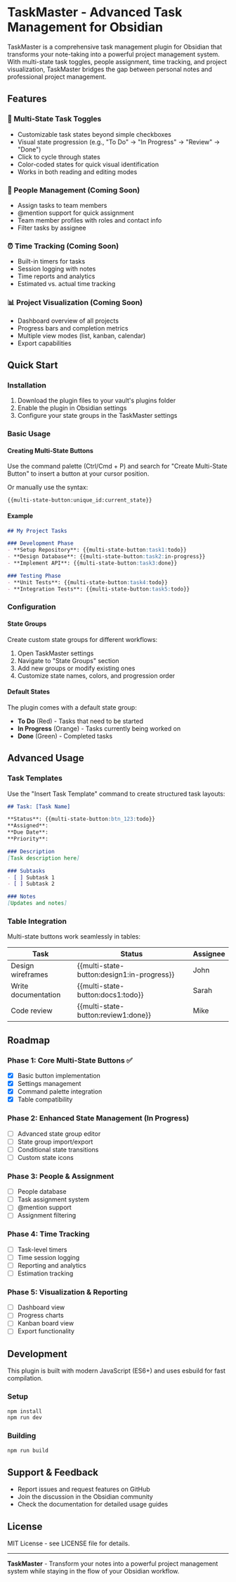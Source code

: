 # TaskMaster - Advanced Task Management for Obsidian

TaskMaster is a comprehensive task management plugin for Obsidian that transforms your note-taking into a powerful project management system. With multi-state task toggles, people assignment, time tracking, and project visualization, TaskMaster bridges the gap between personal notes and professional project management.

## Features

### 🎯 Multi-State Task Toggles
- Customizable task states beyond simple checkboxes
- Visual state progression (e.g., "To Do" → "In Progress" → "Review" → "Done")
- Click to cycle through states
- Color-coded states for quick visual identification
- Works in both reading and editing modes

### 👥 People Management (Coming Soon)
- Assign tasks to team members
- @mention support for quick assignment
- Team member profiles with roles and contact info
- Filter tasks by assignee

### ⏰ Time Tracking (Coming Soon)
- Built-in timers for tasks
- Session logging with notes
- Time reports and analytics
- Estimated vs. actual time tracking

### 📊 Project Visualization (Coming Soon)
- Dashboard overview of all projects
- Progress bars and completion metrics
- Multiple view modes (list, kanban, calendar)
- Export capabilities

## Quick Start

### Installation
1. Download the plugin files to your vault's plugins folder
2. Enable the plugin in Obsidian settings
3. Configure your state groups in the TaskMaster settings

### Basic Usage

#### Creating Multi-State Buttons
Use the command palette (Ctrl/Cmd + P) and search for "Create Multi-State Button" to insert a button at your cursor position.

Or manually use the syntax:
```
{{multi-state-button:unique_id:current_state}}
```

#### Example
```markdown
## My Project Tasks

### Development Phase
- **Setup Repository**: {{multi-state-button:task1:todo}}
- **Design Database**: {{multi-state-button:task2:in-progress}}
- **Implement API**: {{multi-state-button:task3:done}}

### Testing Phase
- **Unit Tests**: {{multi-state-button:task4:todo}}
- **Integration Tests**: {{multi-state-button:task5:todo}}
```

### Configuration

#### State Groups
Create custom state groups for different workflows:

1. Open TaskMaster settings
2. Navigate to "State Groups" section
3. Add new groups or modify existing ones
4. Customize state names, colors, and progression order

#### Default States
The plugin comes with a default state group:
- **To Do** (Red) - Tasks that need to be started
- **In Progress** (Orange) - Tasks currently being worked on
- **Done** (Green) - Completed tasks

## Advanced Usage

### Task Templates
Use the "Insert Task Template" command to create structured task layouts:

```markdown
## Task: [Task Name]

**Status**: {{multi-state-button:btn_123:todo}}
**Assigned**: 
**Due Date**: 
**Priority**: 

### Description
[Task description here]

### Subtasks
- [ ] Subtask 1
- [ ] Subtask 2

### Notes
[Updates and notes]
```

### Table Integration
Multi-state buttons work seamlessly in tables:

| Task | Status | Assignee |
|------|--------|----------|
| Design wireframes | {{multi-state-button:design1:in-progress}} | John |
| Write documentation | {{multi-state-button:docs1:todo}} | Sarah |
| Code review | {{multi-state-button:review1:done}} | Mike |

## Roadmap

### Phase 1: Core Multi-State Buttons ✅
- [x] Basic button implementation
- [x] Settings management
- [x] Command palette integration
- [x] Table compatibility

### Phase 2: Enhanced State Management (In Progress)
- [ ] Advanced state group editor
- [ ] State group import/export
- [ ] Conditional state transitions
- [ ] Custom state icons

### Phase 3: People & Assignment
- [ ] People database
- [ ] Task assignment system
- [ ] @mention support
- [ ] Assignment filtering

### Phase 4: Time Tracking
- [ ] Task-level timers
- [ ] Time session logging
- [ ] Reporting and analytics
- [ ] Estimation tracking

### Phase 5: Visualization & Reporting
- [ ] Dashboard view
- [ ] Progress charts
- [ ] Kanban board view
- [ ] Export functionality

## Development

This plugin is built with modern JavaScript (ES6+) and uses esbuild for fast compilation.

### Setup
```bash
npm install
npm run dev
```

### Building
```bash
npm run build
```

## Support & Feedback

- Report issues and request features on GitHub
- Join the discussion in the Obsidian community
- Check the documentation for detailed usage guides

## License

MIT License - see LICENSE file for details.

---

**TaskMaster** - Transform your notes into a powerful project management system while staying in the flow of your Obsidian workflow.
